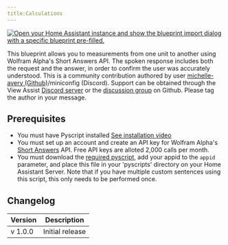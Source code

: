 ```yaml
---
title:Calculations
---
```


[![Open your Home Assistant instance and show the blueprint import dialog with a specific blueprint pre-filled.](https://my.home-assistant.io/badges/blueprint_import.svg)](https://my.home-assistant.io/redirect/blueprint_import/?blueprint_url=https%3A%2F%2Fraw.githubusercontent.com%2Fdinki%2FView-Assist%2Frefs%2Fheads%2Fmain%2FView_Assist_custom_sentences%2Fcommunity_contributions%2FConversions%2Fblueprint-conversions.yaml)

This blueprint allows you to measurements from one unit to another using Wolfram Alpha's Short Answers API. The spoken response includes both the request and the answer, in order to confirm the user was accurately understood. This is a community contribution authored by user [michelle-avery (Github)](https://github.com/michelle-avery)/miniconfig (Discord). Support can be obtained through the View Assist [Discord server](https://discord.com/channels/1241796965344481440/1295408431498395709) or the [discussion group](https://github.com/dinki/View-Assist/discussions) on Github. Please tag the author in your message.

## Prerequisites

- You must have Pyscript installed [See installation video](https://www.youtube.com/watch?v=jpJxZaisbGQ)
- You must set up an account and create an API key for Wolfram Alpha's [Short Answers](https://products.wolframalpha.com/short-answers-api/documentation) API. Free API keys are alloted 2,000 calls per month.
- You must download the [required pyscript](https://my.home-assistant.io/redirect/blueprint_import/?blueprint_url=https%3A%2F%2Fraw.githubusercontent.com%2Fdinki%2FView-Assist%2Frefs%2Fheads%2Fmain%2FView_Assist_custom_sentences%2Fcommunity_contributions%2FAsk_Wolfram%2Fviewassist-get_wolfram_short_answer.py), add your appid to the `appid` parameter, and place this file in your 'pyscripts' directory on your Home Assistant Server. Note that if you have multiple custom sentences using this script, this only needs to be performed once.

## Changelog

| Version | Description     |
| ------- | --------------- |
| v 1.0.0 | Initial release |
